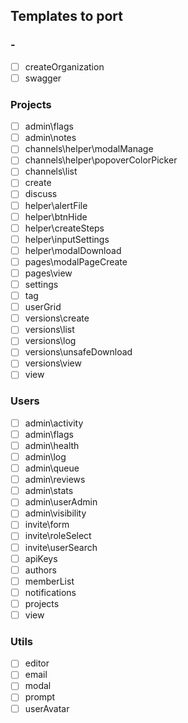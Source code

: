 ## Templates to port
### -
* [ ] createOrganization
* [ ] swagger

### Projects
* [ ] admin\flags
* [ ] admin\notes
* [ ] channels\helper\modalManage
* [ ] channels\helper\popoverColorPicker
* [ ] channels\list
* [ ] create
* [ ] discuss
* [ ] helper\alertFile
* [ ] helper\btnHide
* [ ] helper\createSteps
* [ ] helper\inputSettings
* [ ] helper\modalDownload
* [ ] pages\modalPageCreate
* [ ] pages\view
* [ ] settings
* [ ] tag
* [ ] userGrid
* [ ] versions\create
* [ ] versions\list
* [ ] versions\log
* [ ] versions\unsafeDownload
* [ ] versions\view
* [ ] view

### Users
* [ ] admin\activity
* [ ] admin\flags
* [ ] admin\health
* [ ] admin\log
* [ ] admin\queue
* [ ] admin\reviews
* [ ] admin\stats
* [ ] admin\userAdmin
* [ ] admin\visibility
* [ ] invite\form
* [ ] invite\roleSelect
* [ ] invite\userSearch
* [ ] apiKeys
* [ ] authors
* [ ] memberList
* [ ] notifications
* [ ] projects
* [ ] view

### Utils
* [ ] editor
* [ ] email
* [ ] modal
* [ ] prompt
* [ ] userAvatar